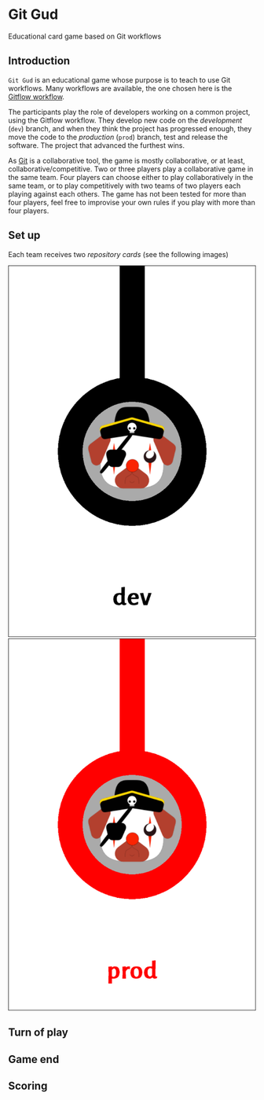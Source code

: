 # Git Gud

Educational card game based on Git workflows

## Introduction

`Git Gud` is an educational game whose purpose is to teach to use Git workflows. Many workflows are available, the one chosen here is the [Gitflow workflow](https://www.atlassian.com/git/tutorials/comparing-workflows/gitflow-workflow).

The participants play the role of developers working on a common project, using the Gitflow workflow. They develop new code on the *development* (`dev`) branch, and when they think the project has progressed enough, they move the code to the *production* (`prod`) branch, test and release the software. The project that advanced the furthest wins.

As [Git](https://git-scm.com/) is a collaborative tool, the game is mostly collaborative, or at least, collaborative/competitive. Two or three players play a collaborative game in the same team. Four players can choose either to play collaboratively in the same team, or to play competitively with two teams of two players each playing against each others. The game has not been tested for more than four players, feel free to improvise your own rules if you play with more than four players.

## Set up

Each team receives two *repository cards* (see the following images)

![Development branch card](front_deck_53.png)
![Production branch card](front_deck_55.png)

## Turn of play

## Game end

## Scoring
